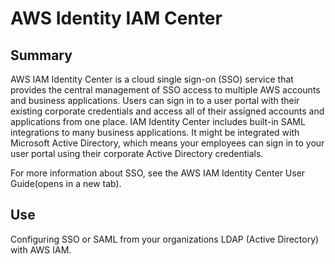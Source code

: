 # AWS Identity IAM Center

## Summary

AWS IAM Identity Center is a cloud single sign-on (SSO) service that provides the central management of SSO access to multiple AWS accounts and business applications. Users can sign in to a user portal with their existing corporate credentials and access all of their assigned accounts and applications from one place. IAM Identity Center includes built-in SAML integrations to many business applications. It might be integrated with Microsoft Active Directory, which means your employees can sign in to your user portal using their corporate Active Directory credentials.

For more information about SSO, see the AWS IAM Identity Center User Guide(opens in a new tab).

## Use

Configuring SSO or SAML from your organizations LDAP (Active Directory) with AWS IAM. 
